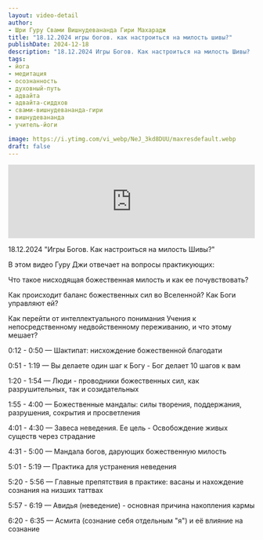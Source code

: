 ```yaml
---
layout: video-detail
author:
- Шри Гуру Свами Вишнудевананда Гири Махарадж
title: "18.12.2024 игры богов. как настроиться на милость шивы?"
publishDate: 2024-12-18
description: "18.12.2024 Игры Богов. Как настроиться на милость Шивы?  В этом видео Гуру Джи отвечает на вопросы практикующих   Что такое нисходящая божественная милость и как ее почувствовать?  Как происходит баланс божественных сил во Вселенной? Как Боги"
tags: 
- йога
- медитация
- осознанность
- духовный-путь
- адвайта
- адвайта-сиддхов
- свами-вишнудевананда-гири
- вишнудевананда
- учитель-йоги

image: https://i.ytimg.com/vi_webp/NeJ_3kd8DUU/maxresdefault.webp
draft: false
---
```


<iframe width="100%" src="https://www.youtube.com/embed/NeJ_3kd8DUU" frameborder="0" allowfullscreen=""></iframe> 

 18.12.2024 "Игры Богов. Как настроиться на милость Шивы?"

 В этом видео Гуру Джи отвечает на вопросы практикующих: 

 Что такое нисходящая божественная милость и как ее почувствовать? 

 Как происходит баланс божественных сил во Вселенной? Как Боги управляют ей?

 Как перейти от интеллектуального понимания Учения к непосредственному недвойственному переживанию, и что этому мешает?

  
 0:12 - 0:50 — Шактипат: нисхождение божественной благодати

 0:51 - 1:19 — Вы делаете один шаг к Богу - Бог делает 10 шагов к вам

 1:20 - 1:54 — Люди - проводники божественных сил, как разрушительных, так и созидательных

 1:55 - 4:00 — Божественные мандалы: силы творения, поддержания, разрушения, сокрытия и просветления

 4:01 - 4:30 — Завеса неведения. Ее цель - Освобождение живых существ через страдание

 4:31 - 5:00 — Мандала богов, дарующих божественную милость

 5:01 - 5:19 — Практика для устранения неведения

 5:20 - 5:56 — Главные препятствия в практике: васаны и нахождение сознания на низших таттвах

 5:57 - 6:19 — Авидья (неведение) - основная причина накопления кармы

 6:20 - 6:35 — Асмита (сознание себя отдельным "я") и её влияние на сознание

  

 